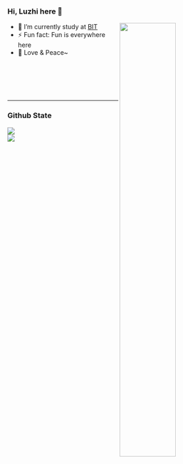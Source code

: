 ### Hi, Luzhi here 👋

<!--
- 🔭 I’m currently working on ...
- 🌱 I’m currently learning ...
- 👯 I’m looking to collaborate on ...
- 🤔 I’m looking for help with ...
- 💬 Ask me about ...
- 📫 How to reach me: ...
- 😄 Pronouns: ...
- ⚡ Fun fact: ...
- :orange_book: Focusing on Swift & iOS
- :hammer: 
- :ram: 
- :meat_on_bone: 
[![huangluzhi's GitHub stats](https://github-readme-stats.vercel.app/api?username=huangluzhi)](https://github.com/anuraghazra/github-readme-stats)
-->

  <!-- Your languages and tools. Be careful with the alignment. 
### Languages and Tools:
<p>  
  You can use this sites to get logos: https://www.vectorlogo.zone or https://simpleicons.org/
  <code><img width="5%" src="https://www.vectorlogo.zone/logos/java/java-ar21.svg"></code>
  <code><img width="5%" src="https://www.vectorlogo.zone/logos/kotlinlang/kotlinlang-ar21.svg"></code>
  <code><img width="5%" src="https://www.vectorlogo.zone/logos/android/android-ar21.svg"></code>
  <br />
</p>
  -->


[<img align="right" width="50%" src="https://github-readme-stats.vercel.app/api?username=huangluzhi&theme=tokyonight&show_icons=true">](https://huangluzhi.github.io/)

- 🔭 I’m currently study at [BIT](https://en.wikipedia.org/wiki/Beijing_Institute_of_Technology)
- ⚡ Fun fact: Fun is everywhere here
- 🌱 Love & Peace~
 <br /><br /><br /><br /><br /><br />
---

### Github State


<a href="https://github.com/anuraghazra/github-readme-stats">
  <img align="center" src="https://github-readme-stats.vercel.app/api/top-langs/?username=anuraghazra&layout=compact&theme=tokyonight" />
</a>
<br />
<a href="https://github.com/huangluzhi/Ocean-Crisis">
  <img align="center" src="https://github-readme-stats.anuraghazra1.vercel.app/api/pin/?username=huangluzhi&repo=Ocean-Crisis&show_icons=true&icon_color=79ff97&theme=tokyonight" />
</a>
